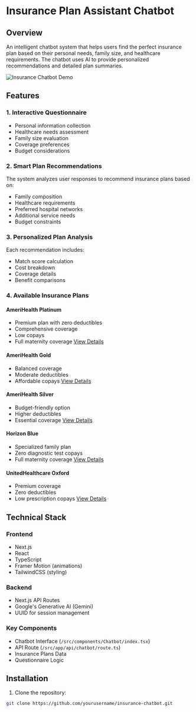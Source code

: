 # Insurance Plan Assistant Chatbot

## Overview
An intelligent chatbot system that helps users find the perfect insurance plan based on their personal needs, family size, and healthcare requirements. The chatbot uses AI to provide personalized recommendations and detailed plan summaries.

![Insurance Chatbot Demo](demo-screenshot.png)

## Features

### 1. Interactive Questionnaire
- Personal information collection
- Healthcare needs assessment
- Family size evaluation
- Coverage preferences
- Budget considerations

### 2. Smart Plan Recommendations
The system analyzes user responses to recommend insurance plans based on:
- Family composition
- Healthcare requirements
- Preferred hospital networks
- Additional service needs
- Budget constraints

### 3. Personalized Plan Analysis
Each recommendation includes:
- Match score calculation
- Cost breakdown
- Coverage details
- Benefit comparisons

### 4. Available Insurance Plans

#### AmeriHealth Platinum
- Premium plan with zero deductibles
- Comprehensive coverage
- Low copays
- Full maternity coverage
[View Details](https://drive.google.com/file/d/15abfYJxr25RcHdQTDK4qU5iKKG-3Dfrr/view?usp=sharing)

#### AmeriHealth Gold
- Balanced coverage
- Moderate deductibles
- Affordable copays
[View Details](https://drive.google.com/file/d/1SkVyCJHk7UBgJweV1gV4gaHSSEuFEskD/view?usp=sharing)

#### AmeriHealth Silver
- Budget-friendly option
- Higher deductibles
- Essential coverage
[View Details](https://drive.google.com/file/d/1FbOjIXk3q3otIxzy9Q_Ri29sLKIf03RW/view?usp=sharing)

#### Horizon Blue
- Specialized family plan
- Zero diagnostic test copays
- Full maternity coverage
[View Details](https://drive.google.com/file/d/1fGl7f1M1YtsmbkYJTzeE9DNHkNGR4Ktq/view?usp=sharing)

#### UnitedHealthcare Oxford
- Premium coverage
- Zero deductibles
- Low prescription copays
[View Details](https://drive.google.com/file/d/1cS3TMeoxnIlDW8MmUiGGJKPAEE--jIAX/view?usp=sharing)

## Technical Stack

### Frontend
- Next.js
- React
- TypeScript
- Framer Motion (animations)
- TailwindCSS (styling)

### Backend
- Next.js API Routes
- Google's Generative AI (Gemini)
- UUID for session management

### Key Components
- Chatbot Interface (`/src/components/Chatbot/index.tsx`)
- API Route (`/src/app/api/chatbot/route.ts`)
- Insurance Plans Data
- Questionnaire Logic

## Installation

1. Clone the repository:
```bash
git clone https://github.com/yourusername/insurance-chatbot.git

